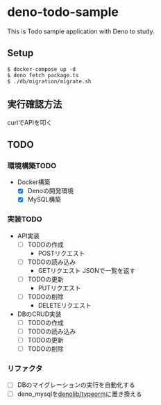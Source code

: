 # deno-todo-sample
This is Todo sample application with Deno to study.

## Setup

```
$ docker-compose up -d
$ deno fetch package.ts
$ ./db/migration/migrate.sh
```

## 実行確認方法

curlでAPIを叩く

## TODO

### 環境構築TODO
* Docker構築
  * [x] Denoの開発環境
  * [x] MySQL構築

### 実装TODO
* API実装
  * [ ] TODOの作成
    * POSTリクエスト
  * [ ] TODOの読み込み
    * GETリクエスト JSONで一覧を返す
  * [ ] TODOの更新
    * PUTリクエスト
  * [ ] TODOの削除
    * DELETEリクエスト
* DBのCRUD実装
  * [ ] TODOの作成
  * [ ] TODOの読み込み
  * [ ] TODOの更新
  * [ ] TODOの削除

### リファクタ

* [ ] DBのマイグレーションの実行を自動化する
* [ ] deno_mysqlを[denolib/typeorm](https://github.com/denolib/typeorm)に置き換える
